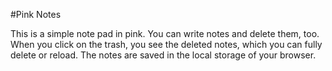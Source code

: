 #Pink Notes

This is a simple note pad in pink. You can write notes and delete them, too. When you click on the trash, you see the deleted notes, which you can fully delete or reload.
The notes are saved in the local storage of your browser.
